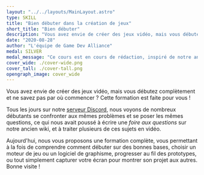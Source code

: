 ```yaml
---
layout: "../../layouts/MainLayout.astro"
type: SKILL
title: "Bien débuter dans la création de jeux"
short_title: "Bien débuter"
description: "Vous avez envie de créer des jeux vidéo, mais vous débutez complètement et ne savez pas par où commencer ? Cette formation est faite pour vous !"
date: "2020-08-28"
author: "L'équipe de Game Dev Alliance"
medal: SILVER
medal_message: "Ce cours est en cours de rédaction, inspiré de notre ancienne [foire aux questions](https://wiki.gamedevalliance.fr/faq/)."
cover_wide: ./cover-wide.png
cover_tall: ./cover-tall.png
opengraph_image: cover_wide
---
```


Vous avez envie de créer des jeux vidéo, mais vous débutez complètement et ne savez pas par où commencer ? Cette formation est faite pour vous !

Tous les jours sur notre [serveur Discord](https://discord.gg/RrBppaj), nous voyons de nombreux débutants se confronter aux mêmes problèmes et se poser les mêmes questions, ce qui nous avait poussé à écrire une _foire aux questions_ sur notre ancien wiki, et à traiter plusieurs de ces sujets en vidéo.

Aujourd'hui, nous vous proposons une formation complète, vous permettant à la fois de comprendre comment débuter sur des bonnes bases, choisir un moteur de jeu ou un logiciel de graphisme, progresser au fil des prototypes, ou tout simplement capturer votre écran pour montrer son projet aux autres. Bonne visite !
